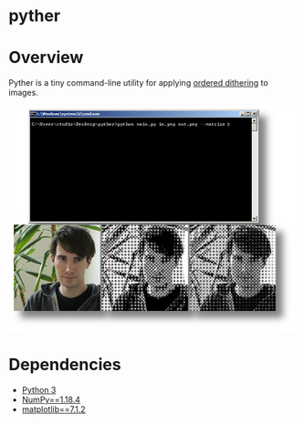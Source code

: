# pyther

<h1>Overview</h1>
Pyther is a tiny command-line utility for applying <a href="https://en.wikipedia.org/wiki/Ordered_dithering">ordered dithering</a> to images.

![](https://github.com/PaulBenMarsh/pyther/blob/master/screenshots/screenshot.png?raw=true)

<h1>Dependencies</h1>
<ul>
  <li><a href="https://www.python.org/downloads/" rel="nofollow">Python 3</a></li>
  <li><a href="https://pypi.org/project/numpy/" rel="nofollow">NumPy==1.18.4</a></li>
  <li><a href="https://pypi.org/project/Pillow/" rel="nofollow">matplotlib==7.1.2</a></li>
</ul>
